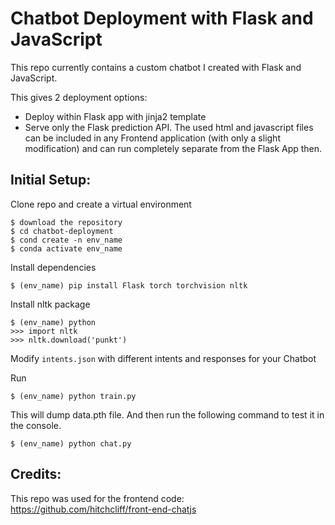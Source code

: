 # Chatbot Deployment with Flask and JavaScript

This repo currently contains a custom chatbot I created  with Flask and JavaScript.

This gives 2 deployment options:
- Deploy within Flask app with jinja2 template
- Serve only the Flask prediction API. The used html and javascript files can be included in any Frontend application (with only a slight modification) and can run completely separate from the Flask App then.

## Initial Setup:


Clone repo and create a virtual environment
```
$ download the repository
$ cd chatbot-deployment
$ cond create -n env_name
$ conda activate env_name
```
Install dependencies
```
$ (env_name) pip install Flask torch torchvision nltk
```
Install nltk package
```
$ (env_name) python
>>> import nltk
>>> nltk.download('punkt')
```
Modify `intents.json` with different intents and responses for your Chatbot

Run
```
$ (env_name) python train.py
```
This will dump data.pth file. And then run
the following command to test it in the console.
```
$ (env_name) python chat.py
```


## Credits:
This repo was used for the frontend code:
https://github.com/hitchcliff/front-end-chatjs
